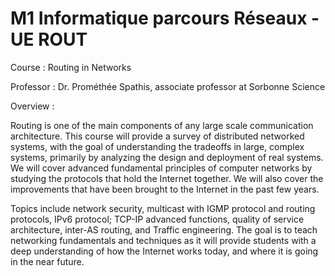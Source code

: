 # M1 Informatique parcours Réseaux - UE ROUT

Course : Routing in Networks

Professor : Dr. Prométhée Spathis, associate professor at Sorbonne Science

Overview :

Routing is one of the main components of any large scale communication architecture. This course will provide a survey of distributed networked systems, with the goal of understanding the tradeoffs in large, complex systems, primarily by analyzing the design and deployment of real systems. We will cover advanced fundamental principles of computer networks by studying the protocols that hold the Internet together. We will also cover the improvements that have been brought to the Internet in the past few years.  

Topics include network security, multicast with IGMP protocol and routing protocols, IPv6 protocol; TCP-IP advanced functions, quality of service architecture, inter-AS routing, and Traffic engineering. The goal is to teach networking fundamentals and techniques as it will provide students with a deep understanding of how the Internet works today, and where it is going in the near future.


